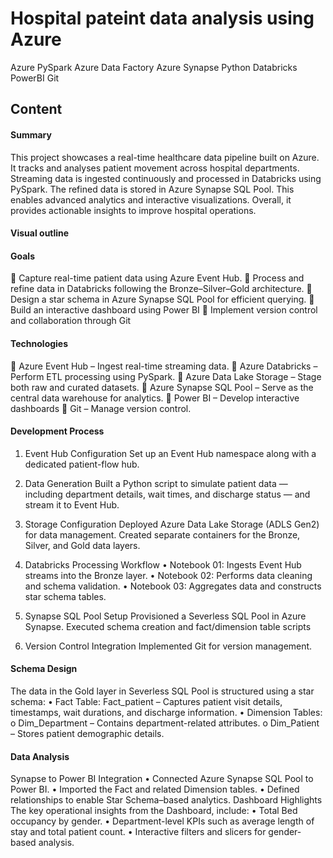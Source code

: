 # Hospital pateint data analysis using Azure
Azure PySpark Azure Data Factory Azure Synapse Python Databricks PowerBI Git

## Content 
#### Summary 
This project showcases a real-time healthcare data pipeline built on Azure.
It tracks and analyses patient movement across hospital departments.
Streaming data is ingested continuously and processed in Databricks using PySpark.
The refined data is stored in Azure Synapse SQL Pool.
This enables advanced analytics and interactive visualizations.
Overall, it provides actionable insights to improve hospital operations.
#### Visual outline
 
#### Goals
	Capture real-time patient data using Azure Event Hub.
	Process and refine data in Databricks following the Bronze–Silver–Gold architecture.
	Design a star schema in Azure Synapse SQL Pool for efficient querying.
	Build an interactive dashboard using Power BI
	Implement version control and collaboration through Git
#### Technologies
	Azure Event Hub – Ingest real-time streaming data.
	Azure Databricks – Perform ETL processing using PySpark.
	Azure Data Lake Storage – Stage both raw and curated datasets.
	Azure Synapse SQL Pool – Serve as the central data warehouse for analytics.
	Power BI – Develop interactive dashboards 
	Git – Manage version control.
#### Development Process
1.	Event Hub Configuration
Set up an Event Hub namespace along with a dedicated patient-flow hub.
 
2. Data Generation
Built a Python script to simulate patient data — including department details, wait times, and discharge status — and stream it to Event Hub.
3. Storage Configuration
Deployed Azure Data Lake Storage (ADLS Gen2) for data management.
Created separate containers for the Bronze, Silver, and Gold data layers.
 
4. Databricks Processing Workflow
•	Notebook 01: Ingests Event Hub streams into the Bronze layer.
•	Notebook 02: Performs data cleaning and schema validation.
•	Notebook 03: Aggregates data and constructs star schema tables.
 
 
5. Synapse SQL Pool Setup
Provisioned a Severless SQL Pool in Azure Synapse.
Executed schema creation and fact/dimension table scripts 
 
6. Version Control Integration
Implemented Git for version management.

#### Schema Design
The data in the Gold layer in Severless SQL Pool is structured using a star schema:
•	Fact Table: Fact_patient – Captures patient visit details, timestamps, wait durations, and discharge information.
•	Dimension Tables:
o	Dim_Department – Contains department-related attributes.
o	Dim_Patient – Stores patient demographic details.
#### Data Analysis
Synapse to Power BI Integration
•	Connected Azure Synapse SQL Pool to Power BI.
•	Imported the Fact and related Dimension tables.
•	Defined relationships to enable Star Schema–based analytics.
Dashboard Highlights
The key operational insights from the Dashboard, include:
•	Total Bed occupancy by gender.
•	Department-level KPIs such as average length of stay and total patient count.
•	Interactive filters and slicers for gender-based analysis.

 







